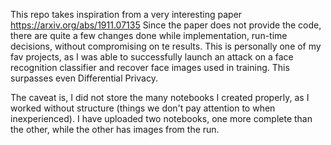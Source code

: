 This repo takes inspiration from a very interesting paper https://arxiv.org/abs/1911.07135
Since the paper does not provide the code, there are quite a few changes done while implementation, run-time decisions, without compromising on te results.
This is personally one of my fav projects, as I was able to successfully launch an attack on a face recognition classifier and recover face images used in training. This surpasses even Differential Privacy.

The caveat is, I did not store the many notebooks I created properly, as I worked without structure (things we don't pay attention to when inexperienced). I have uploaded two notebooks, one more complete than the other, while the other has images from the run.
